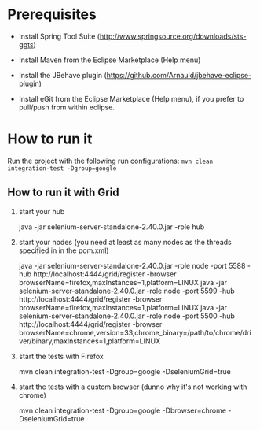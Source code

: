 # Prerequisites

- Install Spring Tool Suite (http://www.springsource.org/downloads/sts-ggts)
- Install Maven from the Eclipse Marketplace (Help menu)
- Install the JBehave plugin (https://github.com/Arnauld/jbehave-eclipse-plugin)

- Install eGit from the Eclipse Marketplace (Help menu), if you prefer to pull/push from within eclipse.

# How to run it

Run the project with the following run configurations:
`mvn clean integration-test -Dgroup=google`


## How to run it with Grid
1. start your hub

    java -jar selenium-server-standalone-2.40.0.jar -role hub

2. start your nodes (you need at least as many nodes as the threads specified in in the pom.xml)

    java -jar selenium-server-standalone-2.40.0.jar -role node -port 5588 -hub http://localhost:4444/grid/register -browser browserName=firefox,maxInstances=1,platform=LINUX
    java -jar selenium-server-standalone-2.40.0.jar -role node -port 5599 -hub http://localhost:4444/grid/register -browser browserName=firefox,maxInstances=1,platform=LINUX
    java -jar selenium-server-standalone-2.40.0.jar -role node -port 5500 -hub http://localhost:4444/grid/register -browser browserName=chrome,version=33,chrome_binary=/path/to/chrome/driver/binary,maxInstances=1,platform=LINUX

3. start the tests with Firefox

    mvn clean integration-test -Dgroup=google -DseleniumGrid=true

4. start the tests with a custom browser (dunno why it's not working with chrome)

    mvn clean integration-test -Dgroup=google -Dbrowser=chrome -DseleniumGrid=true


